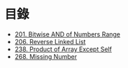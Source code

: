 # 目錄

- [201. Bitwise AND of Numbers Range](./201.%20Bitwise%20AND%20of%20Numbers%20Range.md)
- [206. Reverse Linked List](./206.%20Reverse%20Linked%20List.md)
- [238. Product of Array Except Self](.//238.%20Product%20of%20Array%20Except%20Self.md)
- [268. Missing Number](./268.%20Missing%20Number.md)
